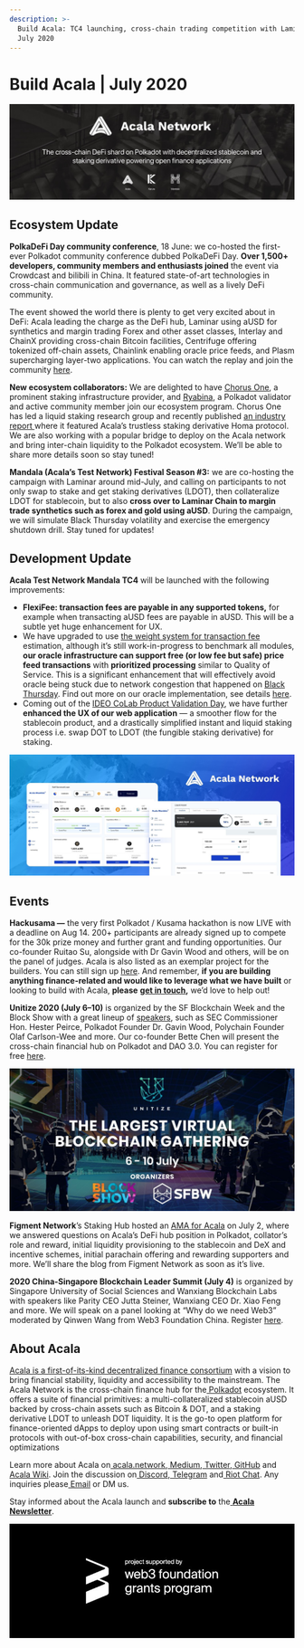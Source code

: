```yaml
---
description: >-
  Build Acala: TC4 launching, cross-chain trading competition with Laminar |
  July 2020
---
```


# Build Acala \| July 2020

![](../../../.gitbook/assets/0_nim9o3ji8lb2jpqh.jpeg)

## Ecosystem Update <a id="068a"></a>

**PolkaDeFi Day community conference**, 18 June: we co-hosted the first-ever Polkadot community conference dubbed PolkaDeFi Day. **Over 1,500+ developers, community members and enthusiasts joined** the event via Crowdcast and bilibili in China. It featured state-of-art technologies in cross-chain communication and governance, as well as a lively DeFi community.

The event showed the world there is plenty to get very excited about in DeFi: Acala leading the charge as the DeFi hub, Laminar using aUSD for synthetics and margin trading Forex and other asset classes, Interlay and ChainX providing cross-chain Bitcoin facilities, Centrifuge offering tokenized off-chain assets, Chainlink enabling oracle price feeds, and Plasm supercharging layer-two applications. You can watch the replay and join the community [here](https://polkadefi.acala.network/).

**New ecosystem collaborators:** We are delighted to have [Chorus One](https://chorus.one/), a prominent staking infrastructure provider, and [Ryabina](https://ryabina.io/), a Polkadot validator and active community member join our ecosystem program. Chorus One has led a liquid staking research group and recently published [an industry report ](https://blog.chorus.one/liquid-staking-report/)where it featured Acala’s trustless staking derivative Homa protocol. We are also working with a popular bridge to deploy on the Acala network and bring inter-chain liquidity to the Polkadot ecosystem. We’ll be able to share more details soon so stay tuned!

**Mandala \(Acala’s Test Network\) Festival Season \#3:** we are co-hosting the campaign with Laminar around mid-July, and calling on participants to not only swap to stake and get staking derivatives \(LDOT\), then collateralize LDOT for stablecoin, but to also **cross over to Laminar Chain to margin trade synthetics such as forex and gold using aUSD**. During the campaign, we will simulate Black Thursday volatility and exercise the emergency shutdown drill. Stay tuned for updates!

## Development Update <a id="3e4a"></a>

**Acala Test Network Mandala TC4** will be launched with the following improvements:

* **FlexiFee: transaction fees are payable in any supported tokens,** for example when transacting aUSD fees are payable in aUSD. This will be a subtle yet huge enhancement for UX.
* We have upgraded to use [the weight system for transaction fee](https://wiki.polkadot.network/docs/en/learn-transaction-fees) estimation, although it’s still work-in-progress to benchmark all modules, **our oracle infrastructure can support free \(or low fee but safe\) price feed transactions** with **prioritized processing** similar to Quality of Service. This is a significant enhancement that will effectively avoid oracle being stuck due to network congestion that happened on [Black Thursday](https://defipulse.com/blog/defi-status-report-black-thursday/). Find out more on our oracle implementation, see details [here](https://github.com/open-web3-stack/open-runtime-module-library/tree/d804a14101909adcc7d1a563bcf30807cb0f4650/oracle).
* Coming out of the [IDEO CoLab Product Validation Day](https://medium.com/acalanetwork/acala-joining-product-validation-day-with-ideo-colab-ventures-3735f9592cf6), we have further **enhanced the UX of our web application** — a smoother flow for the stablecoin product, and a drastically simplified instant and liquid staking process i.e. swap DOT to LDOT \(the fungible staking derivative\) for staking.

![](../../../.gitbook/assets/0_ujo5c7tswmmn8xwd.jpeg)

## Events <a id="5222"></a>

**Hackusama —** the very first Polkadot / Kusama hackathon is now LIVE with a deadline on Aug 14. 200+ participants are already signed up to compete for the 30k prize money and further grant and funding opportunities. Our co-founder Ruitao Su, alongside with Dr Gavin Wood and others, will be on the panel of judges. Acala is also listed as an exemplar project for the builders. You can still sign up [here](https://polkadot.network/join-hackusama-hack-on-polkadots-wild-cousin/). And remember, **if you are building anything finance-related and would like to leverage what we have built** or looking to build with Acala, **please** [**get in touch**](https://acala.network)**,** we’d love to help out!

**Unitize 2020 \(July 6–10\)** is organized by the SF Blockchain Week and the Block Show with a great lineup of [speakers](https://unitize.online/speakers), such as SEC Commissioner Hon. Hester Peirce, Polkadot Founder Dr. Gavin Wood, Polychain Founder Olaf Carlson-Wee and more. Our co-founder Bette Chen will present the cross-chain financial hub on Polkadot and DAO 3.0. You can register for free [here](https://t.co/kriqqGhBcX?amp=1).

![](../../../.gitbook/assets/0_sp8ipufl1e-pktr8.png)

**Figment Network**’s Staking Hub hosted an [AMA for Acala](https://twitter.com/StakingHub/status/1276194861838974976?s=20) on July 2, where we answered questions on Acala’s DeFi hub position in Polkadot, collator’s role and reward, initial liquidity provisioning to the stablecoin and DeX and incentive schemes, initial parachain offering and rewarding supporters and more. We’ll share the blog from Figment Network as soon as it’s live.

**2020 China-Singapore Blockchain Leader Summit \(July 4\)** is organized by Singapore University of Social Sciences and Wanxiang Blockchain Labs with speakers like Parity CEO Jutta Steiner, Wanxiang CEO Dr. Xiao Feng and more. We will speak on a panel looking at “Why do we need Web3” moderated by Qinwen Wang from Web3 Foundation China. Register [here](https://sussblockchain.com/china-singapore-blockchain-leaders-summit-2020/).

## About Acala <a id="cfaa"></a>

[Acala is a first-of-its-kind decentralized finance consortium](https://medium.com/acalanetwork/acala-powering-cross-blockchain-open-finance-applications-on-polkadot-abb6075a6edf) with a vision to bring financial stability, liquidity and accessibility to the mainstream. The Acala Network is the cross-chain finance hub for the[ Polkadot](https://polkadot.network/) ecosystem. It offers a suite of financial primitives: a multi-collateralized stablecoin aUSD backed by cross-chain assets such as Bitcoin & DOT, and a staking derivative LDOT to unleash DOT liquidity. It is the go-to open platform for finance-oriented dApps to deploy upon using smart contracts or built-in protocols with out-of-box cross-chain capabilities, security, and financial optimizations

Learn more about Acala on[ acala.network](https://acala.network/),[ Medium](https://medium.com/acalanetwork),[ Twitter](https://twitter.com/AcalaNetwork),[ GitHub](https://github.com/AcalaNetwork/Acala) and[ Acala Wiki](https://wiki.acala.network/). Join the discussion on[ Discord](https://discord.gg/vdbFVCH),[ Telegram](https://t.me/acalaofficial) and[ Riot Chat](https://riot.im/app/#/room/#acala:matrix.org). Any inquiries please[ Email](http://hello@acala.network/) or DM us.

Stay informed about the Acala launch and **subscribe to** the[ **Acala Newsletter**](https://share.hsforms.com/1X9RxkXk-R62I0VNbATaDXw4h8qc).

![](../../../.gitbook/assets/0_js4xlaftdrszuzad.jpeg)

